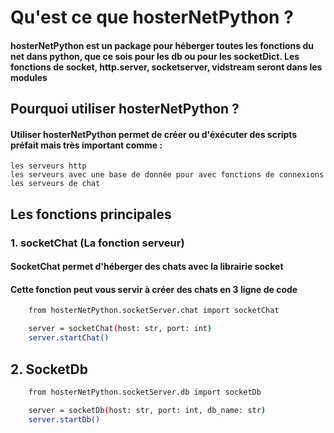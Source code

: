 # Qu'est ce que hosterNetPython ?

#### hosterNetPython est un package pour héberger toutes les fonctions du net dans python, que ce sois pour les db ou pour les socketDict. Les fonctions de socket, http.server, socketserver, vidstream seront dans les modules

## Pourquoi utiliser hosterNetPython ?

#### Utiliser hosterNetPython permet de créer ou d'éxécuter des scripts préfait mais très important comme :
    les serveurs http
    les serveurs avec une base de donnée pour avec fonctions de connexions
    les serveurs de chat

## Les fonctions principales
### 1. socketChat (La fonction serveur)
#### SocketChat permet d'héberger des chats avec la librairie socket 
#### Cette fonction peut vous servir à créer des chats en 3 ligne de code


```bash
    from hosterNetPython.socketServer.chat import socketChat

    server = socketChat(host: str, port: int)
    server.startChat()

```

## 2. SocketDb
```bash
    from hosterNetPython.socketServer.db import socketDb

    server = socketDb(host: str, port: int, db_name: str)
    server.startDb()

```
